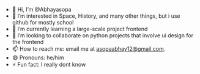 - 👋 Hi, I’m @Abhayasopa
- 👀 I’m interested in Space, History, and many other things, but i use github for mostly school
- 🌱 I’m currently learning a large-scale project frontend
- 💞️ I’m looking to collaborate on python projects that involve ui design for the frontend
- 📫 How to reach me: email me at asopaabhay12@gmail.com.
- 😄 Pronouns: he/him
- ⚡ Fun fact: I really dont know

<!---
Abhayasopa/Abhayasopa is a ✨ special ✨ repository because its `README.md` (this file) appears on your GitHub profile.
You can click the Preview link to take a look at your changes.
--->
